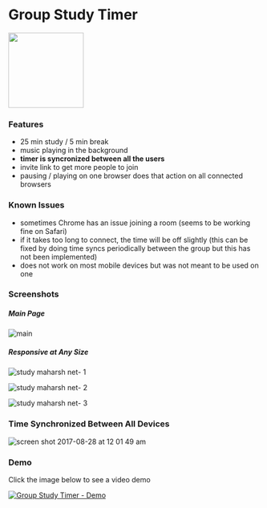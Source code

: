 # Group Study Timer

<a href="http://study.maharsh.net"><img src="https://cdn.rawgit.com/maharshmellow/9432103de7a69af18b0d528d852462cf/raw/16c47c1cd0b215876532dcd5decd88606ec13096/demo_red.svg" width="150px;"/></a>

### Features
- 25 min study / 5 min break
- music playing in the background
- **timer is syncronized between all the users**
- invite link to get more people to join
- pausing / playing on one browser does that action on all connected browsers

### Known Issues
- sometimes Chrome has an issue joining a room (seems to be working fine on Safari)
- if it takes too long to connect, the time will be off slightly (this can be fixed by doing time syncs periodically between the group but this has not been implemented)
- does not work on most mobile devices but was not meant to be used on one


### Screenshots

##### Main Page
![main](https://user-images.githubusercontent.com/4590693/29760997-34fa8278-8b84-11e7-931c-efd226cb81c4.png)

##### Responsive at Any Size
![study maharsh net- 1](https://user-images.githubusercontent.com/4590693/29761008-3bc931bc-8b84-11e7-9723-5125fb51fcda.png)

![study maharsh net- 2](https://user-images.githubusercontent.com/4590693/29761015-4c367cb2-8b84-11e7-9cc4-4873d53064f1.png)

![study maharsh net- 3](https://user-images.githubusercontent.com/4590693/29761019-52729034-8b84-11e7-8ffa-a17e29effd16.png)

### Time Synchronized Between All Devices
![screen shot 2017-08-28 at 12 01 49 am](https://user-images.githubusercontent.com/4590693/29761044-6da5f3be-8b84-11e7-9631-a5606b04475e.png)

### Demo
Click the image below to see a video demo

[![Group Study Timer - Demo](http://img.youtube.com/vi/PG-HDs8adcg/0.jpg)](http://www.youtube.com/watch?v=PG-HDs8adcg "Group Study Timer - Demo")

